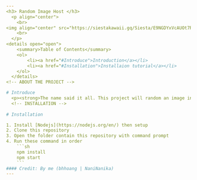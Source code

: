 ```yaml
---
<h3> Random Image Host </h3>
  <p align="center">
    <br>
<img align="center" src="https://siestakawaii.gq/Siesta/E9NGDYxVcAUOt7R.jpg">
    <br>
  </p>
<details open="open">
    <summary>Table of Contents</summary>
    <ol>
        <li><a href="#Introduce">Introduction</a></li>
        <li><a href="#Installation">Installaion tutorial</a></li>
    </ol>
  </details>
<!-- ABOUT THE PROJECT -->

# Introduce
  <p><strong>The name said it all. This project will random an image in your folder</strong></p>
  <!-- INSTALLATION -->
  
# Installation

1. Install [Nodejs](https://nodejs.org/en/) then setup
2. Clone this repository
3. Open the folder contain this repository with command prompt
4. Run these command in order
    ```sh
    npm install
    npm start
    ```
#### Credit: By me (bhhoang | NaniNanika)
---
```


